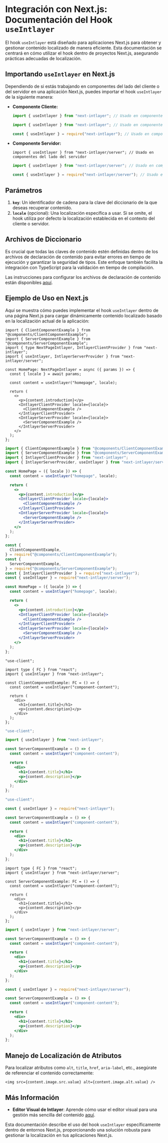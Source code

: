 # Integración con Next.js: Documentación del Hook `useIntlayer`

El hook `useIntlayer` está diseñado para aplicaciones Next.js para obtener y gestionar contenido localizado de manera eficiente. Esta documentación se centrará en cómo utilizar el hook dentro de proyectos Next.js, asegurando prácticas adecuadas de localización.

## Importando `useIntlayer` en Next.js

Dependiendo de si estás trabajando en componentes del lado del cliente o del servidor en una aplicación Next.js, puedes importar el hook `useIntlayer` de la siguiente manera:

- **Componente Cliente:**

  ```typescript codeFormat="typescript"
  import { useIntlayer } from "next-intlayer"; // Usado en componentes del lado del cliente
  ```

  ```javascript codeFormat="esm"
  import { useIntlayer } from "next-intlayer"; // Usado en componentes del lado del cliente
  ```

  ```javascript codeFormat="commonjs"
  const { useIntlayer } = require("next-intlayer"); // Usado en componentes del lado del cliente
  ```

- **Componente Servidor:**

  ```tsx codeFormat="typescript"
  import { useIntlayer } from "next-intlayer/server"; // Usado en componentes del lado del servidor
  ```

  ```javascript codeFormat="esm"
  import { useIntlayer } from "next-intlayer/server"; // Usado en componentes del lado del servidor
  ```

  ```javascript codeFormat="commonjs"
  const { useIntlayer } = require("next-intlayer/server"); // Usado en componentes del lado del servidor
  ```

## Parámetros

1. **`key`**: Un identificador de cadena para la clave del diccionario de la que deseas recuperar contenido.
2. **`locale`** (opcional): Una localización específica a usar. Si se omite, el hook utiliza por defecto la localización establecida en el contexto del cliente o servidor.

## Archivos de Diccionario

Es crucial que todas las claves de contenido estén definidas dentro de los archivos de declaración de contenido para evitar errores en tiempo de ejecución y garantizar la seguridad de tipos. Este enfoque también facilita la integración con TypeScript para la validación en tiempo de compilación.

Las instrucciones para configurar los archivos de declaración de contenido están disponibles [aquí](https://github.com/aymericzip/intlayer/blob/main/docs/es/dictionary/get_started.md).

## Ejemplo de Uso en Next.js

Aquí se muestra cómo puedes implementar el hook `useIntlayer` dentro de una página Next.js para cargar dinámicamente contenido localizado basado en la localización actual de la aplicación:

```tsx fileName="src/pages/[locale]/index.tsx" codeFormat="typescript"
import { ClientComponentExample } from "@components/ClientComponentExample";
import { ServerComponentExample } from "@components/ServerComponentExample";
import { type NextPageIntlayer, IntlayerClientProvider } from "next-intlayer";
import { useIntlayer, IntlayerServerProvider } from "next-intlayer/server";

const HomePage: NextPageIntlayer = async ({ params }) => {
  const { locale } = await params;

  const content = useIntlayer("homepage", locale);

  return (
    <>
      <p>{content.introduction}</p>
      <IntlayerClientProvider locale={locale}>
        <ClientComponentExample />
      </IntlayerClientProvider>
      <IntlayerServerProvider locale={locale}>
        <ServerComponentExample />
      </IntlayerServerProvider>
    </>
  );
};
```

```jsx fileName="src/pages/[locale]/index.csx" codeFormat="esm"
import { ClientComponentExample } from "@components/ClientComponentExample";
import { ServerComponentExample } from "@components/ServerComponentExample";
import { IntlayerClientProvider } from "next-intlayer";
import { IntlayerServerProvider, useIntlayer } from "next-intlayer/server";

const HomePage = ({ locale }) => {
  const content = useIntlayer("homepage", locale);

  return (
    <>
      <p>{content.introduction}</p>
      <IntlayerClientProvider locale={locale}>
        <ClientComponentExample />
      </IntlayerClientProvider>
      <IntlayerServerProvider locale={locale}>
        <ServerComponentExample />
      </IntlayerServerProvider>
    </>
  );
};
```

```jsx fileName="src/components/ClientComponentExample.csx" codeFormat="commonjs"
const {
  ClientComponentExample,
} = require("@components/ClientComponentExample");
const {
  ServerComponentExample,
} = require("@components/ServerComponentExample");
const { IntlayerClientProvider } = require("next-intlayer");
const { useIntlayer } = require("next-intlayer/server");

const HomePage = ({ locale }) => {
  const content = useIntlayer("homepage", locale);

  return (
    <>
      <p>{content.introduction}</p>
      <IntlayerClientProvider locale={locale}>
        <ClientComponentExample />
      </IntlayerClientProvider>
      <IntlayerServerProvider locale={locale}>
        <ServerComponentExample />
      </IntlayerServerProvider>
    </>
  );
};
```

```tsx fileName="src/components/ClientComponentExample.tsx" codeFormat="typescript"
"use-client";

import type { FC } from "react";
import { useIntlayer } from "next-intlayer";

const ClientComponentExample: FC = () => {
  const content = useIntlayer("component-content");

  return (
    <div>
      <h1>{content.title}</h1>
      <p>{content.description}</p>
    </div>
  );
};
```

```jsx fileName="src/components/ClientComponentExample.msx" codeFormat="esm"
"use-client";

import { useIntlayer } from "next-intlayer";

const ServerComponentExample = () => {
  const content = useIntlayer("component-content");

  return (
    <div>
      <h1>{content.title}</h1>
      <p>{content.description}</p>
    </div>
  );
};
```

```jsx fileName="src/components/ClientComponentExample.csx" codeFormat="commonjs"
"use-client";

const { useIntlayer } = require("next-intlayer");

const ServerComponentExample = () => {
  const content = useIntlayer("component-content");

  return (
    <div>
      <h1>{content.title}</h1>
      <p>{content.description}</p>
    </div>
  );
};
```

```tsx fileName="src/components/ServerComponentExample.tsx" codeFormat="typescript"
import type { FC } from "react";
import { useIntlayer } from "next-intlayer/server";

const ServerComponentExample: FC = () => {
  const content = useIntlayer("component-content");

  return (
    <div>
      <h1>{content.title}</h1>
      <p>{content.description}</p>
    </div>
  );
};
```

```jsx fileName="src/components/ServerComponentExample.mjx" codeFormat="esm"
import { useIntlayer } from "next-intlayer/server";

const ServerComponentExample = () => {
  const content = useIntlayer("component-content");

  return (
    <div>
      <h1>{content.title}</h1>
      <p>{content.description}</p>
    </div>
  );
};
```

```jsx fileName="src/components/ServerComponentExample.csx" codeFormat="commonjs"
const { useIntlayer } = require("next-intlayer/server");

const ServerComponentExample = () => {
  const content = useIntlayer("component-content");

  return (
    <div>
      <h1>{content.title}</h1>
      <p>{content.description}</p>
    </div>
  );
};
```

## Manejo de Localización de Atributos

Para localizar atributos como `alt`, `title`, `href`, `aria-label`, etc., asegúrate de referenciar el contenido correctamente:

```tsx
<img src={content.image.src.value} alt={content.image.alt.value} />
```

## Más Información

- **Editor Visual de Intlayer**: Aprende cómo usar el editor visual para una gestión más sencilla del contenido [aquí](https://github.com/aymericzip/intlayer/blob/main/docs/es/intlayer_visual_editor.md).

Esta documentación describe el uso del hook `useIntlayer` específicamente dentro de entornos Next.js, proporcionando una solución robusta para gestionar la localización en tus aplicaciones Next.js.
